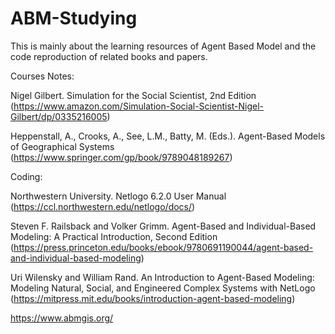 # ABM-Studying

This is mainly about the learning resources of Agent Based Model and the code reproduction of related books and papers.

Courses Notes:

Nigel Gilbert. Simulation for the Social Scientist, 2nd Edition (https://www.amazon.com/Simulation-Social-Scientist-Nigel-Gilbert/dp/0335216005)

Heppenstall, A., Crooks, A., See, L.M., Batty, M. (Eds.). Agent-Based Models of Geographical Systems (https://www.springer.com/gp/book/9789048189267)


Coding:

Northwestern University. Netlogo 6.2.0 User Manual (https://ccl.northwestern.edu/netlogo/docs/)

Steven F. Railsback and Volker Grimm. Agent-Based and Individual-Based Modeling: A Practical Introduction, Second Edition (https://press.princeton.edu/books/ebook/9780691190044/agent-based-and-individual-based-modeling)

Uri Wilensky and William Rand. An Introduction to Agent-Based Modeling: Modeling Natural, Social, and Engineered Complex Systems with NetLogo
(https://mitpress.mit.edu/books/introduction-agent-based-modeling)

https://www.abmgis.org/

